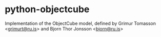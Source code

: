 # python-objectcube
Implementation of the ObjectCube model, defined by Grimur Tomasson &lt;grimurt@ru.is> and Bjorn Thor Jonsson &lt;bjorn@ru.is>
